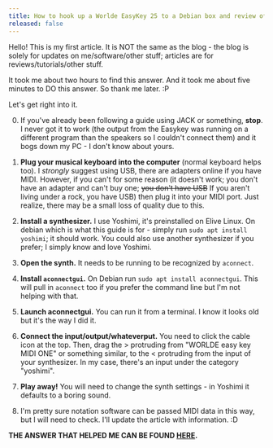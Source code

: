 ```yaml
---
title: How to hook up a Worlde EasyKey 25 to a Debian box and review of Worlde EasyKey 25.
released: false
---
```


Hello! This is my first article. It is NOT the same as the blog - the blog is solely for updates on me/software/other stuff; articles are for 
reviews/tutorials/other stuff. 

It took me about two hours to find this answer. And it took me about five minutes to DO this answer. So thank me later. :P

Let's get right into it.

0. If you've already been following a guide using JACK or something, **stop**. I never got it to work (the output from the Easykey was running on a different program
than the speakers so I couldn't connect them) and it bogs down my PC - I don't know about yours.

1. **Plug your musical keyboard into the computer** (normal keyboard helps too). I _strongly_ suggest using USB, there are adapters online if you have MIDI. However, 
if you can't for some reason (it doesn't work; you don't have an adapter and can't buy one; ~~you don't have USB~~ If you aren't living under a rock, you have USB)
then plug it into your MIDI port. Just realize, there may be a small loss of quality due to this. 

2. **Install a synthesizer.** I use Yoshimi, it's preinstalled on Elive Linux. On debian which is what this guide is for - simply run `sudo apt install yoshimi`; it
should work. You could also use another synthesizer if you prefer; I simply know and love Yoshimi. 

3. **Open the synth.** It needs to be running to be recognized by `aconnect`. 

4. **Install `aconnectgui`.** On Debian run `sudo apt install aconnectgui`. This will pull in `aconnect` too if you prefer the command line but I'm not helping 
with that.

5. **Launch aconnectgui.** You can run it from a terminal. I know it looks old but it's the way I did it.

6. **Connect the input/output/whateverput.** You need to click the cable icon at the top. Then, drag the \> protruding from "WORLDE easy key MIDI ONE" or something
similar, to the \< protruding from the input of your synthesizer. In my case, there's an input under the category "yoshimi". 

7. **Play away!** You will need to change the synth settings - in Yoshimi it defaults to a boring sound. 

8. I'm pretty sure notation software can be passed MIDI data in this way, but I will need to check. I'll update the article with information. :D

**THE ANSWER THAT HELPED ME CAN BE FOUND [HERE](https://askubuntu.com/a/236221/1034629).**
